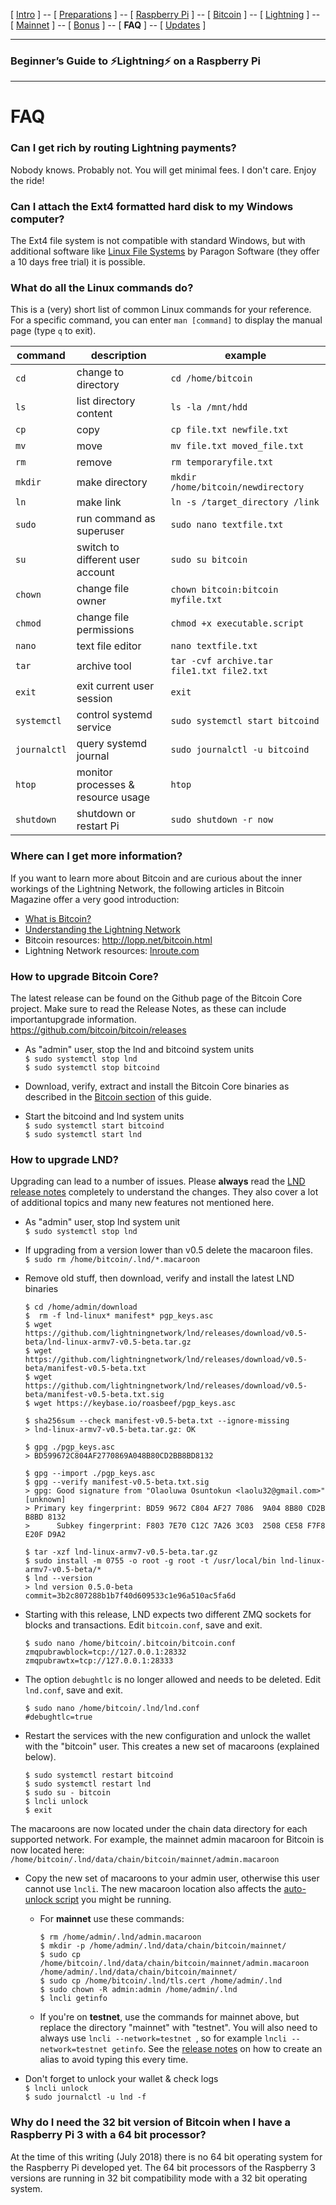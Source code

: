 [ [Intro](README.md) ] -- [ [Preparations](raspibolt_10_preparations.md) ] -- [ [Raspberry Pi](raspibolt_20_pi.md) ] -- [ [Bitcoin](raspibolt_30_bitcoin.md) ] -- [ [Lightning](raspibolt_40_lnd.md) ] -- [ [Mainnet](raspibolt_50_mainnet.md) ] -- [ [Bonus](raspibolt_60_bonus.md) ] -- [ **FAQ** ] -- [ [Updates](raspibolt_updates.md) ]

-------
### Beginner’s Guide to ️⚡Lightning️⚡ on a Raspberry Pi
--------

# FAQ

### Can I get rich by routing Lightning payments?
Nobody knows. Probably not. You will get minimal fees. I don't care. Enjoy the ride! 

### Can I attach the Ext4 formatted hard disk to my Windows computer?
The Ext4 file system is not compatible with standard Windows, but with additional software like  [Linux File Systems](https://www.paragon-software.com/home/linuxfs-windows/#faq) by Paragon Software (they offer a 10 days free trial) it is possible. 

### What do all the Linux commands do?
This is a (very) short list of common Linux commands for your reference. For a specific command, you can enter `man [command]` to display the manual page (type `q` to exit).

| command | description | example |
| -- | -- | -- |
| `cd` | change to directory | `cd /home/bitcoin` |
| `ls` | list directory content | `ls -la /mnt/hdd` |
| `cp` | copy | `cp file.txt newfile.txt` |
| `mv` | move | `mv file.txt moved_file.txt`
| `rm` | remove | `rm temporaryfile.txt`
| `mkdir` | make directory | `mkdir /home/bitcoin/newdirectory`
| `ln` | make link | `ln -s /target_directory /link`
| `sudo` | run command as superuser | `sudo nano textfile.txt`
| `su` | switch to different user account | `sudo su bitcoin`
| `chown` | change file owner  | `chown bitcoin:bitcoin myfile.txt`
| `chmod` | change file permissions | `chmod +x executable.script`
| `nano` | text file editor | `nano textfile.txt`
| `tar` | archive tool | `tar -cvf archive.tar file1.txt file2.txt`
| `exit` | exit current user session | `exit`
| `systemctl` | control systemd service | `sudo systemctl start bitcoind`
| `journalctl` | query systemd journal | `sudo journalctl -u bitcoind`
| `htop` | monitor processes & resource usage | `htop`
| `shutdown` | shutdown or restart Pi | `sudo shutdown -r now`


### Where can I get more information? 
If you want to learn more about Bitcoin and are curious about the inner workings of the Lightning Network, the following articles in Bitcoin Magazine offer a very good introduction:

* [What is Bitcoin?](https://bitcoinmagazine.com/guides/what-bitcoin)
* [Understanding the Lightning Network](https://bitcoinmagazine.com/articles/understanding-the-lightning-network-part-building-a-bidirectional-payment-channel-1464710791/)
* Bitcoin resources: http://lopp.net/bitcoin.html
* Lightning Network resources: [lnroute.com](http://lnroute.com)


### How to upgrade Bitcoin Core? 
The latest release can be found on the Github page of the Bitcoin Core project. Make sure to read the Release Notes, as these can include importantupgrade information.  
https://github.com/bitcoin/bitcoin/releases

* As "admin" user, stop the lnd and bitcoind system units  
  `$ sudo systemctl stop lnd`  
  `$ sudo systemctl stop bitcoind`  

* Download, verify, extract and install the Bitcoin Core binaries as described in the [Bitcoin section](https://github.com/Stadicus/guides/blob/master/raspibolt/raspibolt_30_bitcoin.md) of this guide.

* Start the bitcoind and lnd system units  
  `$ sudo systemctl start bitcoind`  
  `$ sudo systemctl start lnd`

### How to upgrade LND? 
Upgrading can lead to a number of issues. Please **always** read the [LND release notes](https://github.com/lightningnetwork/lnd/releases/tag/v0.5-beta) completely to understand the changes. They also cover a lot of additional topics and many new features not mentioned here. 

* As "admin" user, stop lnd system unit  
  `$ sudo systemctl stop lnd`

* If upgrading from a version lower than v0.5 delete the macaroon files.  
  `$ sudo rm /home/bitcoin/.lnd/*.macaroon`

* Remove old stuff, then download, verify and install the latest LND binaries  
  ```
  $ cd /home/admin/download
  $  rm -f lnd-linux* manifest* pgp_keys.asc
  $ wget https://github.com/lightningnetwork/lnd/releases/download/v0.5-beta/lnd-linux-armv7-v0.5-beta.tar.gz
  $ wget https://github.com/lightningnetwork/lnd/releases/download/v0.5-beta/manifest-v0.5-beta.txt
  $ wget https://github.com/lightningnetwork/lnd/releases/download/v0.5-beta/manifest-v0.5-beta.txt.sig
  $ wget https://keybase.io/roasbeef/pgp_keys.asc
  
  $ sha256sum --check manifest-v0.5-beta.txt --ignore-missing
  > lnd-linux-armv7-v0.5-beta.tar.gz: OK
  
  $ gpg ./pgp_keys.asc
  > BD599672C804AF2770869A048B80CD2BB8BD8132
  
  $ gpg --import ./pgp_keys.asc
  $ gpg --verify manifest-v0.5-beta.txt.sig
  > gpg: Good signature from "Olaoluwa Osuntokun <laolu32@gmail.com>" [unknown]
  > Primary key fingerprint: BD59 9672 C804 AF27 7086  9A04 8B80 CD2B B8BD 8132
  >      Subkey fingerprint: F803 7E70 C12C 7A26 3C03  2508 CE58 F7F8 E20F D9A2
  
  $ tar -xzf lnd-linux-armv7-v0.5-beta.tar.gz
  $ sudo install -m 0755 -o root -g root -t /usr/local/bin lnd-linux-armv7-v0.5-beta/*
  $ lnd --version
  > lnd version 0.5.0-beta commit=3b2c807288b1b7f40d609533c1e96a510ac5fa6d
  ```

* Starting with this release, LND expects two different ZMQ sockets for blocks and transactions. Edit `bitcoin.conf`, save and exit.  
  ```
  $ sudo nano /home/bitcoin/.bitcoin/bitcoin.conf  
  zmqpubrawblock=tcp://127.0.0.1:28332
  zmqpubrawtx=tcp://127.0.0.1:28333
  ```
* The option `debughtlc` is no longer allowed and needs to be deleted. Edit `lnd.conf`, save and exit.  
  ```
  $ sudo nano /home/bitcoin/.lnd/lnd.conf  
  #debughtlc=true
  ```
* Restart the services with the new configuration and unlock the wallet with the "bitcoin" user. This creates a new set of macaroons (explained below).
  ```
  $ sudo systemctl restart bitcoind
  $ sudo systemctl restart lnd
  $ sudo su - bitcoin
  $ lncli unlock
  $ exit
  ```

The macaroons are now located under the chain data directory for each supported network. For example, the mainnet admin macaroon for Bitcoin is now located here:  
  `/home/bitcoin/.lnd/data/chain/bitcoin/mainnet/admin.macaroon`  

* Copy the new set of macaroons to your admin user, otherwise this user cannot use `lncli`. The new macaroon location also affects the [auto-unlock script](https://github.com/Stadicus/guides/blob/master/raspibolt/raspibolt_6A_auto-unlock.md) you might be running.  
  * For **mainnet** use these commands:  
    ```
    $ rm /home/admin/.lnd/admin.macaroon
    $ mkdir -p /home/admin/.lnd/data/chain/bitcoin/mainnet/
    $ sudo cp /home/bitcoin/.lnd/data/chain/bitcoin/mainnet/admin.macaroon /home/admin/.lnd/data/chain/bitcoin/mainnet/
    $ sudo cp /home/bitcoin/.lnd/tls.cert /home/admin/.lnd
    $ sudo chown -R admin:admin /home/admin/.lnd
    $ lncli getinfo
    ```
  
  * If you're on **testnet**, use the commands for mainnet above, but replace the directory "mainnet" with "testnet". You will also need to always use `lncli --network=testnet `, so for example `lncli --network=testnet getinfo`. See the [release notes](https://github.com/lightningnetwork/lnd/releases) on how to create an alias to avoid typing this every time.  

* Don't forget to unlock your wallet & check logs  
  `$ lncli unlock`  
  `$ sudo journalctl -u lnd -f`  

### Why do I need the 32 bit version of Bitcoin when I have a Raspberry Pi 3 with a 64 bit processor?
At the time of this writing (July 2018) there is no 64 bit operating system for the Raspberry Pi developed yet. The 64 bit processors of the Raspberry 3 versions are running in 32 bit compatibility mode with a 32 bit operating system.
